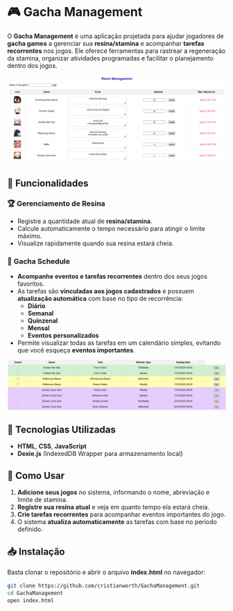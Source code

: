 # 🎮 Gacha Management  

O **Gacha Management** é uma aplicação projetada para ajudar jogadores de **gacha games** a gerenciar sua **resina/stamina** e acompanhar **tarefas recorrentes** nos jogos. Ele oferece ferramentas para rastrear a regeneração da stamina, organizar atividades programadas e facilitar o planejamento dentro dos jogos.  

![Resin Management](img/demo/resin-management-demo-01.png)  

## 🚀 Funcionalidades  

### 🏆 **Gerenciamento de Resina**  
- Registre a quantidade atual de **resina/stamina**.  
- Calcule automaticamente o tempo necessário para atingir o limite máximo.  
- Visualize rapidamente quando sua resina estará cheia.  

### 📅 **Gacha Schedule**  
- **Acompanhe eventos e tarefas recorrentes** dentro dos seus jogos favoritos.  
- As tarefas são **vinculadas aos jogos cadastrados** e possuem **atualização automática** com base no tipo de recorrência:  
  - **Diário**  
  - **Semanal**  
  - **Quinzenal**  
  - **Mensal**  
  - **Eventos personalizados**  
- Permite visualizar todas as tarefas em um calendário simples, evitando que você esqueça **eventos importantes**.  

![Gacha Schedule](img/demo/gacha-schedule-demo-02.png)  

## 🔧 Tecnologias Utilizadas  
- **HTML**, **CSS**, **JavaScript**  
- **Dexie.js** (IndexedDB Wrapper para armazenamento local)  

## 🎯 Como Usar  
1. **Adicione seus jogos** no sistema, informando o nome, abreviação e limite de stamina.  
2. **Registre sua resina atual** e veja em quanto tempo ela estará cheia.  
3. **Crie tarefas recorrentes** para acompanhar eventos importantes do jogo.  
4. O sistema **atualiza automaticamente** as tarefas com base no período definido.  

## 📥 Instalação  
Basta clonar o repositório e abrir o arquivo **index.html** no navegador:  

```bash  
git clone https://github.com/cristianworth/GachaManagement.git  
cd GachaManagement  
open index.html  
```
